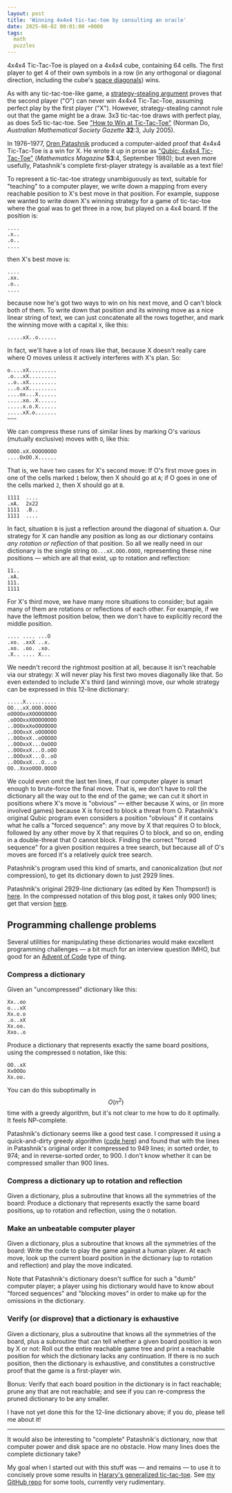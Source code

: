 ```yaml
---
layout: post
title: 'Winning 4x4x4 tic-tac-toe by consulting an oracle'
date: 2025-06-02 00:01:00 +0000
tags:
  math
  puzzles
---
```


4x4x4 Tic-Tac-Toe is played on a 4x4x4 cube, containing 64 cells.
The first player to get 4 of their own symbols in a row (in any
orthogonal or diagonal direction, including the cube's
[space diagonals](https://en.wikipedia.org/wiki/Space_diagonal))
wins.

As with any tic-tac-toe-like game, a [strategy-stealing argument](https://en.wikipedia.org/wiki/Strategy-stealing_argument)
proves that the second player ("O") can never win 4x4x4 Tic-Tac-Toe, assuming
perfect play by the first player ("X"). However, strategy-stealing cannot
rule out that the game might be a draw. 3x3 tic-tac-toe draws with perfect play,
as does 5x5 tic-tac-toe. See
["How to Win at Tic-Tac-Toe"](https://www.austms.org.au/wp-content/uploads/Gazette/2005/Jul05/mathellaneous.pdf)
(Norman Do, _Australian Mathematical Society Gazette_ <b>32</b>:3, July 2005).

In 1976–1977, [Oren Patashnik](https://en.wikipedia.org/wiki/Oren_Patashnik)
produced a computer-aided proof that 4x4x4 Tic-Tac-Toe is a win for X.
He wrote it up in prose as ["Qubic: 4x4x4 Tic-Tac-Toe"](https://ranger.uta.edu/~weems/NOTES6319/PAPERSONE/patashnik.pdf)
(_Mathematics Magazine_ <b>53</b>:4, September 1980); but even more usefully,
Patashnik's complete first-player strategy is available as a text file!

To represent a tic-tac-toe strategy unambiguously as text, suitable for "teaching"
to a computer player, we write down a mapping from every reachable position to
X's best move in that position. For example, suppose we wanted to write down
X's winning strategy for a game of tic-tac-toe where the goal was to get
three in a row, but played on a 4x4 board. If the position is:

    ....
    .x..
    .o..
    ....

then X's best move is:

    ....
    .xx.
    .o..
    ....

because now he's got two ways to win on his next move, and O can't block both of them.
To write down that position and its winning move as a nice linear string of text,
we can just concatenate all the rows together, and mark the winning move with a capital `X`,
like this:

    .....xX..o......

In fact, we'll have a lot of rows like that, because X doesn't really care where O moves
unless it actively interferes with X's plan. So:

    o....xX.........
    .o...xX.........
    ..o..xX.........
    ...o.xX.........
    ....ox...X......
    .....xo..X......
    .....x.o.X......
    .....xX.o.......
    ~~~

We can compress these runs of similar lines by marking O's various (mutually exclusive) moves
with `O`, like this:

    OOOO.xX.OOOOOOOO
    ....OxOO.X......

That is, we have two cases for X's second move: If O's first move goes in one of the cells
marked `1` below, then X should go at `A`; if O goes in one of the cells marked `2`, then
X should go at `B`.

    1111  ....
    .xA.  2x22
    1111  .B..
    1111  ....

In fact, situation `B` is just a reflection around the diagonal of situation `A`.
Our strategy for X can handle any position as long as our dictionary contains _any rotation or reflection_
of that position. So all we really need in our dictionary is the single string
`OO...xX.OOO.OOOO`, representing these nine positions — which are all that exist,
up to rotation and reflection:

    11..
    .xA.
    111.
    1111

For X's third move, we have many more situations to consider; but again many of them are rotations
or reflections of each other. For example, if we have the leftmost position
below, then we don't have to explicitly record the middle position.

    .... .... ...O
    .xo. .xxX ..x.
    .xo. .oo. .xo.
    .X.. .... X...

We needn't record the rightmost position at all, because it isn't reachable via
our strategy: X will never play his first two moves diagonally like that.
So even extended to include X's third (and winning) move, our whole strategy
can be expressed in this 12-line dictionary:

    .....X..........
    OO...xX.OOO.OOOO
    oOOOOxxXOOOOOOOO
    .oOOOxxXOOOOOOOO
    ..OOOxxXoOOOOOOO
    ..OOOxxX.oOOOOOO
    ..OOOxxX..oOOOOO
    ..OOOxxX...OoOOO
    ..OOOxxX...O.oOO
    ..OOOxxX...O..oO
    ..OOOxxX...O...o
    OO..XxxoOOO.OOOO

We could even omit the last ten lines, if our computer player is smart enough to
brute-force the final move. That is, we don't have to roll the dictionary all the way
out to the end of the game; we can cut it short in positions where X's move is "obvious" —
either because X wins, or (in more involved games) because X is forced to block a threat from O.
Patashnik's original Qubic program even considers a position "obvious" if it contains
what he calls a "forced sequence": any move by X that requires O to block, followed by
any other move by X that requires O to block, and so on, ending in a double-threat that
O cannot block. Finding the correct "forced sequence" for a given position requires a
tree search, but because all of O's moves are forced it's a relatively _quick_ tree search.

Patashnik's program used this kind of smarts, and canonicalization (but *not* compression),
to get its dictionary down to just 2929 lines.

Patashnik's original 2929-line dictionary (as edited by Ken Thompson!) is [here](/blog/code/qubic.dictionary.txt).
In the compressed notation of this blog post, it takes only 900 lines;
get that version [here](/blog/code/2025-06-02-qubic.txt).

## Programming challenge problems

Several utilities for manipulating these dictionaries would make excellent programming
challenges — a bit much for an interview question IMHO, but good for an
[Advent of Code](https://en.wikipedia.org/wiki/Advent_of_Code) type of thing.

### Compress a dictionary

Given an "uncompressed" dictionary like this:

    Xx..oo
    o...xX
    Xx.o.o
    .o..xX
    Xx.oo.
    Xxo..o

Produce a dictionary that represents exactly the same board positions,
using the compressed `O` notation, like this:

    OO..xX
    XxOOOo
    Xx.oo.

You can do this suboptimally in $$O(n^2)$$ time with a greedy algorithm,
but it's not clear to me how to do it optimally. It feels NP-complete.

Patashnik's dictionary seems like a good test case. I compressed it
using a quick-and-dirty greedy algorithm
([code here](https://github.com/Quuxplusone/RecreationalMath/blob/0591b20e8bdbb7312acd8424dfac3ee887a1bcf3/HararyTicTacToe/convert-qubic-dictionary.py))
and found that with the lines in Patashnik's original order it compressed
to 949 lines; in sorted order, to 974; and in reverse-sorted order, to 900.
I don't know whether it can be compressed smaller than 900 lines.

### Compress a dictionary up to rotation and reflection

Given a dictionary, plus a subroutine that knows all the symmetries of the board:
Produce a dictionary that represents exactly the same board positions, 
up to rotation and reflection, using the `O` notation.

### Make an unbeatable computer player

Given a dictionary, plus a subroutine that knows all the symmetries of the board:
Write the code to play the game against a human player. At each move, look up
the current board position in the dictionary (up to rotation and reflection)
and play the move indicated.

Note that Patashnik's dictionary doesn't suffice for such a "dumb" computer
player; a player using his dictionary would have to know about
"forced sequences" and "blocking moves" in order to make up for the omissions
in the dictionary.

### Verify (or disprove) that a dictionary is exhaustive

Given a dictionary, plus a subroutine that knows all the symmetries of the board,
plus a subroutine that can tell whether a given board position
is won by X or not: Roll out the entire reachable game tree and
print a reachable position for which the dictionary lacks any continuation.
If there is no such position, then the dictionary is exhaustive, and constitutes
a constructive proof that the game is a first-player win.

Bonus: Verify that each board position in the dictionary is in fact reachable;
prune any that are not reachable; and see if you can re-compress the pruned
dictionary to be any smaller.

I have not yet done this for the 12-line dictionary above; if you do,
please tell me about it!

---

It would also be interesting to "complete" Patashnik's dictionary, now that computer power
and disk space are no obstacle. How many lines does the complete dictionary take?

My goal when I started out with this stuff was — and remains — to use it to
concisely prove some results in [Harary's generalized tic-tac-toe](https://en.wikipedia.org/wiki/Harary%27s_generalized_tic-tac-toe).
See [my GitHub repo](https://github.com/Quuxplusone/RecreationalMath/tree/master/HararyTicTacToe)
for some tools, currently very rudimentary.
